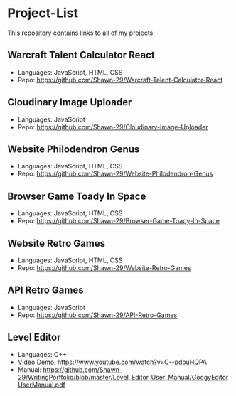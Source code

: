 # Project-List

This repository contains links to all of my projects.

## Warcraft Talent Calculator React
- Languages: JavaScript, HTML, CSS
- Repo: https://github.com/Shawn-29/Warcraft-Talent-Calculator-React

## Cloudinary Image Uploader
- Languages: JavaScript
- Repo: https://github.com/Shawn-29/Cloudinary-Image-Uploader

## Website Philodendron Genus
- Languages: JavaScript, HTML, CSS
- Repo: https://github.com/Shawn-29/Website-Philodendron-Genus

## Browser Game Toady In Space
- Languages: JavaScript, HTML, CSS
- Repo: https://github.com/Shawn-29/Browser-Game-Toady-In-Space

## Website Retro Games
- Languages: JavaScript, HTML, CSS
- Repo: https://github.com/Shawn-29/Website-Retro-Games

## API Retro Games
- Languages: JavaScript
- Repo: https://github.com/Shawn-29/API-Retro-Games

## Level Editor
- Languages: C++
- Video Demo: https://www.youtube.com/watch?v=C--pdouHQPA
- Manual: https://github.com/Shawn-29/WritingPortfolio/blob/master/Level_Editor_User_Manual/GoogyEditorUserManual.pdf
